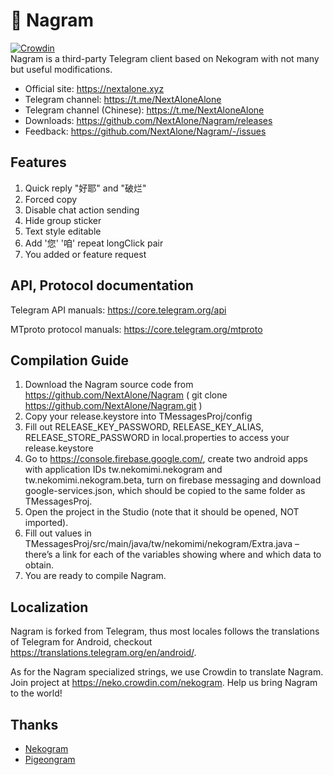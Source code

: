 # 🐾 Nagram
[![Crowdin](https://badges.crowdin.net/e/a094217ac83905ae1625526d59bba8dc/localized.svg)](https://neko.crowdin.com/nekogram)  
Nagram is a third-party Telegram client based on Nekogram with not many but useful modifications.

- Official site: https://nextalone.xyz
- Telegram channel: https://t.me/NextAloneAlone
- Telegram channel (Chinese): https://t.me/NextAloneAlone
- Downloads: https://github.com/NextAlone/Nagram/releases
- Feedback: https://github.com/NextAlone/Nagram/-/issues

## Features

1. Quick reply "好耶" and "破烂"
2. Forced copy
3. Disable chat action sending
4. Hide group sticker
5. Text style editable
6. Add '您' '咱' repeat longClick pair
7. You added or feature request

## API, Protocol documentation

Telegram API manuals: https://core.telegram.org/api

MTproto protocol manuals: https://core.telegram.org/mtproto

## Compilation Guide

1. Download the Nagram source code from https://github.com/NextAlone/Nagram ( git clone https://github.com/NextAlone/Nagram.git )
2. Copy your release.keystore into TMessagesProj/config
3. Fill out RELEASE_KEY_PASSWORD, RELEASE_KEY_ALIAS, RELEASE_STORE_PASSWORD in local.properties to access your  release.keystore
4. Go to https://console.firebase.google.com/, create two android apps with application IDs tw.nekomimi.nekogram and tw.nekomimi.nekogram.beta, turn on firebase messaging and download google-services.json, which should be copied to the same folder as TMessagesProj.
5. Open the project in the Studio (note that it should be opened, NOT imported).
6. Fill out values in TMessagesProj/src/main/java/tw/nekomimi/nekogram/Extra.java – there’s a link for each of the variables showing where and which data to obtain.
7. You are ready to compile Nagram.

## Localization

Nagram is forked from Telegram, thus most locales follows the translations of Telegram for Android, checkout https://translations.telegram.org/en/android/.

As for the Nagram specialized strings, we use Crowdin to translate Nagram. Join project at https://neko.crowdin.com/nekogram. Help us bring Nagram to the world!

## Thanks

- [Nekogram](https://gitlab.com/Nekogram/Nekogram)
- [Pigeongram](https://gitlab.com/JasonKhew96/Nekogram)
